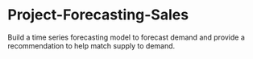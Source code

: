 # Project-Forecasting-Sales
Build a time series forecasting model to forecast demand and provide a recommendation to help match supply to demand.
